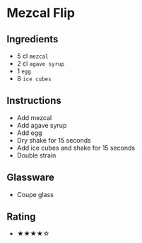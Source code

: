 # Mezcal Flip

## Ingredients
- 5 cl `mezcal`
- 2 cl `agave syrup`
- 1 `egg`
- 8 `ice cubes`

## Instructions
- Add mezcal
- Add agave syrup
- Add egg
- Dry shake for 15 seconds
- Add ice cubes and shake for 15 seconds
- Double strain

## Glassware
- Coupe glass

## Rating
- ★★★★☆